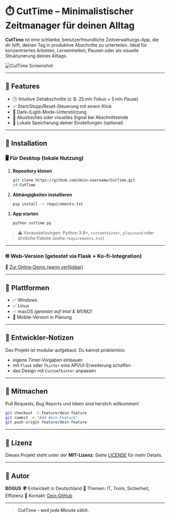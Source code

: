# ⏱️ CutTime – Minimalistischer Zeitmanager für deinen Alltag

**CutTime** ist eine schlanke, benutzerfreundliche Zeitverwaltungs-App, die dir hilft, deinen Tag in produktive Abschnitte zu unterteilen. Ideal für konzentriertes Arbeiten, Lerneinheiten, Pausen oder als visuelle Strukturierung deines Alltags.

![CutTime Screenshot](./screenshots/cuttime_preview.png) <!-- optional -->

---

## 🚀 Features

* 🕒 Intuitive Zeitabschnitte (z. B. 25 min Fokus + 5 min Pause)
* ✅ Start/Stopp/Reset-Steuerung mit einem Klick
* 🌃 Dark-/Light-Mode-Unterstützung
* 🔔 Akustisches oder visuelles Signal bei Abschnittsende
* 📂 Lokale Speicherung deiner Einstellungen (optional)

---

## 📆 Installation

### 🖥️ Für Desktop (lokale Nutzung)

1. **Repository klonen**

   ```bash
   git clone https://github.com/dein-username/CutTime.git
   cd CutTime
   ```

2. **Abhängigkeiten installieren**

   ```bash
   pip install -r requirements.txt
   ```

3. **App starten**

   ```bash
   python cuttime.py
   ```

> ⚠️ Voraussetzungen: Python 3.8+, `customtkinter`, `playsound` oder ähnliche Pakete (siehe `requirements.txt`)

---

### 🌐 Web-Version (getestet via Flask + Ko-fi-Integration)

🔗 [Zur Online-Demo (wenn verfügbar)](https://dein-link.github.io/CutTime)

---

## 📱 Plattformen

* ✅ Windows
* ✅ Linux
* ✅ macOS *(getestet auf Intel & M1/M2)*
* 🚧 Mobile-Version in Planung

---

## 🔧 Entwickler-Notizen

Das Projekt ist modular aufgebaut. Du kannst problemlos:

* eigene Timer-Vorgaben einbauen
* mit `Flask` oder `Tkinter` eine API/UI-Erweiterung schaffen
* das Design mit `CustomTkinter` anpassen

---

## 🤝 Mitmachen

Pull Requests, Bug Reports und Ideen sind herzlich willkommen!

```bash
git checkout -b feature/dein-feature
git commit -m "Add dein Feature"
git push origin feature/dein-feature
```

---

## 📓 Lizenz

Dieses Projekt steht unter der **MIT-Lizenz**. Siehe [LICENSE](./LICENSE) für mehr Details.

---

## 👤 Autor

**BOGUS**
🌍 Entwickelt in Deutschland
💬 Themen: IT, Tools, Sicherheit, Effizienz
📧 Kontakt: [Dein GitHub](https://github.com/dein-username)

---

> **CutTime – weil jede Minute zählt.**

